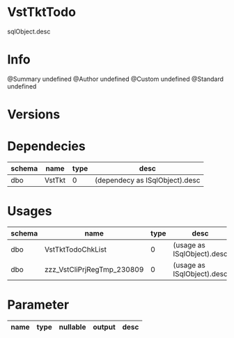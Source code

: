 # VstTktTodo
sqlObject.desc

# Info 
@Summary undefined
@Author undefined
@Custom undefined
@Standard undefined
# Versions 
# Dependecies 

| schema      | name      | type       | desc          |
| ------ | -------- | -------- | ------ |
| dbo | VstTkt | 0 | (dependecy as ISqlObject).desc |
# Usages 

| schema      | name      | type       | desc          |
| ------ | -------- | -------- | ------ |
| dbo | VstTktTodoChkList | 0 | (usage as ISqlObject).desc |
| dbo | zzz_VstCliPrjRegTmp_230809 | 0 | (usage as ISqlObject).desc |
# Parameter

| name      | type      | nullable      | output       | desc          |
| ------ | -------- | -------- | -------- | ------ |
